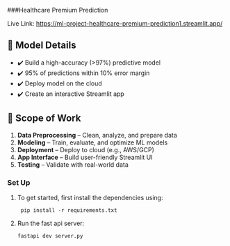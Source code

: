 ###Healthcare Premium Prediction

Live Link: https://ml-project-healthcare-premium-prediction1.streamlit.app/

## 🚀 Model Details
- ✔️ Build a high-accuracy (>97%) predictive model  
- ✔️ 95% of predictions within 10% error margin  
- ✔️ Deploy model on the cloud  
- ✔️ Create an interactive Streamlit app

## 🔧 Scope of Work
1. **Data Preprocessing** – Clean, analyze, and prepare data  
2. **Modeling** – Train, evaluate, and optimize ML models  
3. **Deployment** – Deploy to cloud (e.g., AWS/GCP)  
4. **App Interface** – Build user-friendly Streamlit UI  
5. **Testing** – Validate with real-world data  

### Set Up

1. To get started, first install the dependencies using:
    ```commandline
     pip install -r requirements.txt
    ```
   
2. Run the fast api server:
   ```commandline
   fastapi dev server.py


